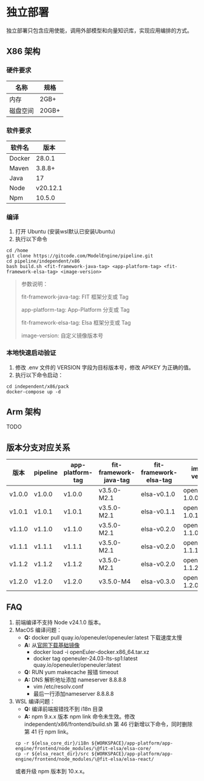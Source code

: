 # 独立部署

独立部署只包含应用使能，调用外部模型和向量知识库，实现应用编排的方式。

## X86 架构

### 硬件要求

| 名称   | 规格    |
|------|-------|
| 内存   | 2GB+  |
| 磁盘空间 | 20GB+ |

### 软件要求

| 软件名    | 版本       |
|--------|----------|
| Docker | 28.0.1   |
| Maven  | 3.8.8+   |
| Java   | 17       |
| Node   | v20.12.1 |
| Npm    | 10.5.0   |

### 编译

1. 打开 Ubuntu (安装wsl默认已安装Ubuntu)
2. 执行以下命令

```shell
cd /home
git clone https://gitcode.com/ModelEngine/pipeline.git
cd pipeline/independent/x86
bash build.sh <fit-framework-java-tag> <app-platform-tag> <fit-framework-elsa-tag> <image-version>
```
> 参数说明：
> 
> fit-framework-java-tag: FIT 框架分支或 Tag
> 
> app-platform-tag: App-Platform 分支或 Tag
> 
> fit-framework-elsa-tag: Elsa 框架分支或 Tag
> 
> image-version: 自定义镜像版本号

### 本地快速启动验证
1. 修改 .env 文件的 VERSION 字段为目标版本号，修改 APIKEY 为正确的值。
2. 执行以下命令启动：
```shell
cd independent/x86/pack
docker-compose up -d
```

## Arm 架构

TODO

## 版本分支对应关系

| 版本     | pipeline | app-platform-tag | fit-framework-java-tag | fit-framework-elsa-tag | image-version    |
|--------|----------|------------------|------------------------|------------------------|------------------|
| v1.0.0 | v1.0.0   | v1.0.0           | v3.5.0-M2.1            | elsa-v0.1.0            | opensource-1.0.0 |
| v1.0.1 | v1.0.1   | v1.0.1           | v3.5.0-M2.1            | elsa-v0.1.1            | opensource-1.0.1 |
| v1.1.0 | v1.1.0   | v1.1.0           | v3.5.0-M2.1            | elsa-v0.2.0            | opensource-1.1.0 |
| v1.1.1 | v1.1.1   | v1.1.1           | v3.5.0-M2.1            | elsa-v0.2.0            | opensource-1.1.1 |
| v1.1.2 | v1.1.2   | v1.1.2           | v3.5.0-M2.1            | elsa-v0.2.0            | opensource-1.1.2 |
| v1.2.0 | v1.2.0   | v1.2.0           | v3.5.0-M4              | elsa-v0.3.0            | opensource-1.2.0 |

## FAQ

1. 前端编译不支持 Node v24.1.0 版本。
2. MacOS 编译问题：
   - **Q:** docker pull quay.io/openeuler/openeuler:latest 下载速度太慢
   - **A:** 从[官网下载基础镜像](https://dl-cdn.openeuler.openatom.cn/openEuler-24.03-LTS-SP1/docker_img/x86_64/openEuler-docker.x86_64.tar.xz)
     - docker load -i openEuler-docker.x86_64.tar.xz
     - docker tag openeuler-24.03-lts-sp1:latest quay.io/openeuler/openeuler:latest
   - **Q:** RUN yum makecache 报错 timeout
   - **A:** DNS 解析地址添加 nameserver 8.8.8.8 
     - vim /etc/resolv.conf
     - 最后一行添加nameserver 8.8.8.8
3. WSL 编译问题：
   - **Q:** 编译前端报错找不到 i18n 目录
   - **A:** npm 9.x.x 版本 npm link 命令未生效。修改 independent/x86/frontend/build.sh 第 46 行新增以下命令，同时删除第 41 行 npm link。
    ```shell
    cp -r ${elsa_core_dir}/i18n ${WORKSPACE}/app-platform/app-engine/frontend/node_modules/\@fit-elsa/elsa-core/
    cp -r ${elsa_react_dir}/src ${WORKSPACE}/app-platform/app-engine/frontend/node_modules/\@fit-elsa/elsa-react/
    ```
    或者升级 npm 版本到 10.x.x。